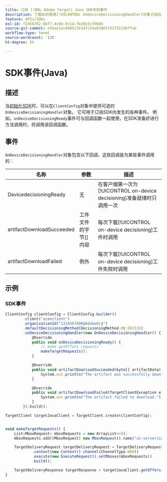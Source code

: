 ```yaml
---
title: 订阅 [!DNL Adobe Target] Java SDK中的事件
description: 了解如何使用[!UICONTROL OnDeviceDecisioningHandler]对象订阅在Java SDK中发生的各种事件。
feature: APIs/SDKs
exl-id: f2d56762-6bf7-4c6b-9c14-fb20e5cfd60d
source-git-commit: e5bae1ac9485c3e1d7c55e6386f332755196ffab
workflow-type: tm+mt
source-wordcount: '135'
ht-degree: 5%

---
```


# SDK事件(Java)

## 描述

当[初始化SDK](initialize-sdk.md)时，可以在`ClientConfig`对象中提供可选的`OnDeviceDecisioningHandler`对象。 它可用于订阅SDK内发生的各种事件。 例如，`onDeviceDecisioningReady`事件可与回调函数一起使用，在SDK准备好进行方法调用时，将调用该回调函数。

## 事件

`OnDeviceDecisioningHandler`对象包含以下回调，这些回调是为某些事件调用的：

| 名称 | 参数 | 描述 |
| --- | --- | --- |
| DevicedecisioningReady | 无 | 在客户端第一次为[!UICONTROL on-device decisioning]准备就绪时只调用一次 |
| artifactDownloadSucceeded | 工件文件的字节[]内容 | 每次下载[!UICONTROL on-device decisioning]工件时调用 |
| artifactDownloadFailed | 例外 | 每次下载[!UICONTROL on-device decisioning]工件失败时调用 |

## 示例

### SDK事件

```javascript {line-numbers="true"}
ClientConfig clientConfig = ClientConfig.builder()
        .client("acmeclient")
        .organizationId("1234567890@AdobeOrg")
        .defaultDecisioningMethod(DecisioningMethod.ON_DEVICE)
        .onDeviceDecisioningHandler(new OnDeviceDecisioningHandler() {
            @Override
            public void onDeviceDecisioningReady() {
                // make getOffers requests
                makeTargetRequests();
            }

            @Override
            public void artifactDownloadSucceeded(byte[] artifactData) {
                System.out.println("The artifact was successfully downloaded.");
            }

            @Override
            public void artifactDownloadFailed(TargetClientException e) {
                System.out.println("The artifact failed to download.");
            }
        }).build();

TargetClient targetJavaClient = TargetClient.create(clientConfig);


void makeTargetRequests() {
    List<MboxRequest> mboxRequests = new ArrayList<>();
    mboxRequests.add((MboxRequest) new MboxRequest().name("a1-serverside-ab").index(1));

    TargetDeliveryRequest targetDeliveryRequest = TargetDeliveryRequest.builder()
            .context(new Context().channel(ChannelType.WEB))
            .execute(new ExecuteRequest().setMboxes(mboxRequests))
            .build();

    TargetDeliveryResponse targetResponse = targetJavaClient.getOffers(targetDeliveryRequest);
}
```
